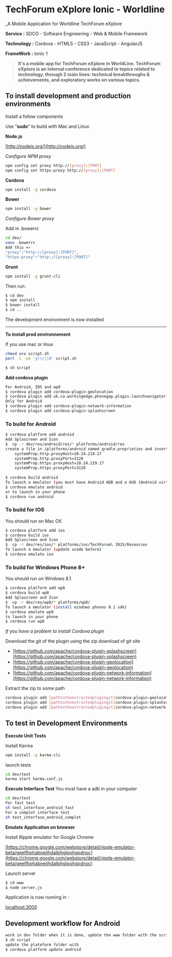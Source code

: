 TechForum eXplore Ionic - Worldline
==========================

_A Mobile Application for Worldline TechForum eXplore

**Service :** SDCO - Software Engineering - Web & Mobile Framework

**Technology :** Cordova - HTML5 - CSS3 - JavaScript - AngularJS

**FrameWork :** Ionic 1



> **It's a mobile app for TechForum eXplore in WorldLine. TechForum eXplore is an internal conference dedicated to topics related to technology, through 2 main lines: technical breakthroughs & achievements, and exploratory works on various topics.**

## To install development and production environments

Install a follow components

Use "**sudo**" to build with Mac and Linux

**Node.js**

[http://nodejs.org/](http://nodejs.org/)

_Configure NPM proxy_
```bash
npm config set proxy http://[proxy]:[PORT]
npm config set https-proxy http://[proxy]:[PORT]
```

**Cordova**
```bash
npm install -g cordova
```
**Bower**
```bash
npm install -g bower
```
_Configure Bower proxy_

Add in .bowerrc
```bash
cd dev/
nano .bowerrc
Add this =>
"proxy":"http://[proxy]:[PORT]",
"https-proxy":"http://[proxy]:[PORT]"
```

**Grunt**
```bash
npm install -g grunt-cli
```

Then run:

```bash
$ cd dev
$ npm install
$ bower install
$ cd ..
```

The development environment is now installed

***

**To install prod environnement**

If you use mac or linux
```bash
chmod u+x script.sh
perl -i -pe 'y|\r||d' script.sh
```

```bash
$ sh script
```

**Add cordova plugin**
```bash
For Android, IOS and wp8
$ cordova plugin add cordova-plugin-geolocation
$ cordova plugin add uk.co.workingedge.phonegap.plugin.launchnavigator
Only for Android
$ cordova plugin add cordova-plugin-network-information
$ cordova plugin add cordova-plugin-splashscreen
```

### To build for Android
```bash
$ cordova platform add android
Add Splascreen and Icon
$  cp -r dev/res/android/res/* platforms/android/res
create a file in /platforms/android named gradle.proprieties and insert 
    systemProp.http.proxyHost=10.24.219.17
    systemProp.http.proxyPort=3128
    systemProp.https.proxyHost=10.24.219.17
    systemProp.https.proxyPort=3128
   
$ cordova build android
To launch a emulator (you must have Android ADB and a AVD (Android virtual Device)
$ cordova emulate android
or to launch in your phone
$ cordova run android
```

### To build for IOS
You should run on Mac OX
```bash
$ cordova platform add ios
$ cordova build ios
Add Splascreen and Icon
$  cp -r dev/res/ios/* platforms/ios/TechForum\ 2015/Resources
To launch a emulator (update xcode before)
$ cordova emulate ios
```

### To build for Windows Phone 8+
You should run on Windows 8.1
```bash
$ cordova platform add wp8
$ cordova build wp8
Add Splascreen and Icon
$  cp -r dev/res/wp8/* platforms/wp8/
To launch a emulator (install windows phones 8.1 sdk)
$ cordova emulate wp8
to launch in your phone
$ cordova run wp8
```


_If you have a problem to install Cordova plugin_

Download the git of the plugin using the zip download of git site
* [https://github.com/apache/cordova-plugin-splashscreen](https://github.com/apache/cordova-plugin-splashscreen)
* [https://github.com/apache/cordova-plugin-geolocation](https://github.com/apache/cordova-plugin-geolocation)
* [https://github.com/apache/cordova-plugin-network-information](https://github.com/apache/cordova-plugin-network-information)

Extract the zip to some path
```bash
cordova plugin add [pathtotheextractedplugingit]cordova-plugin-geolocation-master
cordova plugin add [pathtotheextractedplugingit]cordova-plugin-splashscreen-master
cordova plugin add [pathtotheextractedplugingit]cordova-plugin-network-information-master
```

## To test in Development Environments

**Execute Unit Tests**

Install Karma
```bash
npm install -g karma-cli
```

launch tests
 ```bash
cd dev/test
karma start karma.conf.js
 ```
 
 **Execute Interface Test**
 You must have a adb in your computer
 ```bash
cd dev/test
For fast test
sh test_interface_android_fast
For a complet interface test
sh test_interface_android_complet
```
 

**Emulate Application on browser**

Install Ripple emulator for Google Chrome

[https://chrome.google.com/webstore/detail/ripple-emulator-beta/geelfhphabnejjhdalkjhgipohgpdnoc](https://chrome.google.com/webstore/detail/ripple-emulator-beta/geelfhphabnejjhdalkjhgipohgpdnoc)

Launch server
```bash
$ cd www
$ node server.js
```

Application is now running in :

[localhost:3000](localhost:3000)

## Development workflow for Android 

```bash
work in dev folder when it is done, update the www folder with the script file 
$ sh script
update the plateform folder with    
$ cordova platform update android
```

